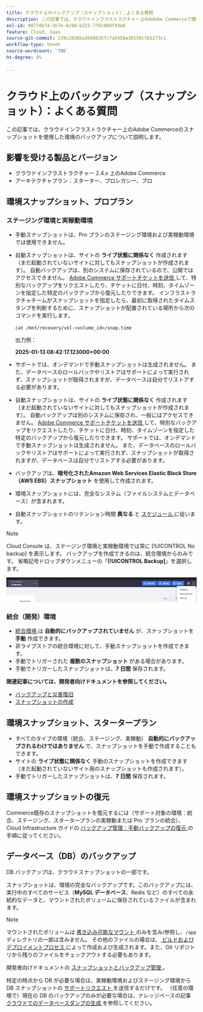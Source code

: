 ```yaml
---
title: クラウド上のバックアップ（スナップショット）：よくある質問
description: この記事では、クラウドインフラストラクチャー上のAdobe Commerceで環境をスナップショットでバックアップする際の基本事項について説明します。
exl-id: 0077db74-3e7e-4c98-b215-7f6c089f49e8
feature: Cloud, Iaas
source-git-commit: 139c2836ba36686357c7a5458a36550c7b1273c1
workflow-type: tm+mt
source-wordcount: '706'
ht-degree: 0%

---
```


# クラウド上のバックアップ（スナップショット）：よくある質問

この記事では、クラウドインフラストラクチャー上のAdobe Commerceのスナップショットを使用した環境のバックアップについて説明します。

## 影響を受ける製品とバージョン

* クラウドインフラストラクチャー 2.4.x 上のAdobe Commerce
* アーキテクチャプラン：スターター、プロレガシー、プロ

## 環境スナップショット、プロプラン

### ステージング環境と実稼動環境

* 手動スナップショットは、Pro プランのステージング環境および実稼動環境では使用できません。
* 自動スナップショットは、サイトの **ライブ状態に関係なく** 作成されます（まだ起動されていないサイトに対してもスナップショットが作成されます）。 自動バックアップは、別のシステムに保存されているので、公開ではアクセスできません。
[Adobe Commerce サポートチケットを送信 ](/docs/commerce-knowledge-base/kb/help-center-guide/magento-help-center-user-guide.html#submit-ticket) して、特別なバックアップをリクエストしたり、チケットに日付、時刻、タイムゾーンを指定した特定のバックアップから復元したりできます。 インフラストラクチャチームがスナップショットを指定したら、最初に取得されたタイムスタンプを判断するために、スナップショットが配置されている場所から次のコマンドを実行します。

  `cat /mnt/recovery/vol-<volume_id>/snap.time`

  出力例：

  <strong>2025-01-13 08:42:17.123000+00:00</strong>


* サポートでは、オンデマンドで手動スナップショットは生成されません。 また、データベースのロールバックやリストアはサポートによって実行されず、スナップショットが取得されますが、データベースは自分でリストアする必要があります。
* 自動スナップショットは、サイトの **ライブ状態に関係なく** 作成されます（まだ起動されていないサイトに対してもスナップショットが作成されます）。 自動バックアップは別のシステムに保存され、一般にはアクセスできません。
[Adobe Commerce サポートチケットを送信 ](/help/help-center-guide/help-center/magento-help-center-user-guide.md) して、特別なバックアップをリクエストしたり、チケットに日付、時刻、タイムゾーンを指定した特定のバックアップから復元したりできます。 サポートでは、オンデマンドで手動スナップショットは生成されません。
また、データベースのロールバックやリストアはサポートによって実行されず、スナップショットが取得されますが、データベースは自分でリストアする必要があります。
* バックアップは、**暗号化されたAmazon Web Services Elastic Block Store （AWS EBS）スナップショット** を使用して作成されます。
* 環境スナップショットには、完全なシステム（ファイルシステムとデータベース）が含まれます。
* 自動スナップショットのリテンション時間 **異なる** と [ スケジュール ](https://experienceleague.adobe.com/ja/docs/commerce-on-cloud/user-guide/architecture/pro-architecture#backup-and-disaster-recovery) に従います。

>[!NOTE]
>
>Cloud Console は、ステージング環境と実稼動環境では常に [!UICONTROL No backup] を表示します。 バックアップを作成できるのは、統合環境からのみです。 省略記号ドロップダウンメニューの「**[!UICONTROL Backup]**」を選択します。
>
>![cloud_console_backup.png](assets/cloud_console_backup.png)

### 統合（開発）環境

* [ 統合環境 ](https://experienceleague.adobe.com/ja/docs/experience-cloud-kcs/kbarticles/ka-27242) は **自動的にバックアップされていません** が、スナップショットを **手動** 作成できます。
* 非ライブストアの統合環境に対して、手動スナップショットを作成できます。
* 手動でトリガーされた **複数のスナップショット** がある場合があります。
* 手動でトリガーしたスナップショットは、**7 日間** 保存されます。

**関連記事については、開発者向けドキュメントを参照してください。**

* [ バックアップと災害復旧 ](https://experienceleague.adobe.com/ja/docs/commerce-on-cloud/user-guide/architecture/pro-architecture#backup-and-disaster-recovery)
* [ スナップショットの作成 ](https://experienceleague.adobe.com/ja/docs/commerce-on-cloud/user-guide/develop/storage/snapshots)

## 環境スナップショット、スタータープラン

* すべてのタイプの環境（統合、ステージング、実稼動） **自動的にバックアップされるわけではありません** で、スナップショットを手動で作成することもできます。
* サイトの **ライブ状態に関係なく** 手動のスナップショットを作成できます（まだ起動されていないサイト用のスナップショットも作成されます）。
* 手動でトリガーしたスナップショットは、**7 日間** 保存されます。

## 環境スナップショットの復元

Commerce既存のスナップショットを復元するには（サポート対象の環境：統合、ステージング、スタータープランの実稼動または Pro プランの統合）、Cloud Infrastructure ガイドの [ バックアップ管理：手動バックアップの復元 ](https://experienceleague.adobe.com/ja/docs/commerce-cloud-service/user-guide/develop/storage/snapshots#restore-a-manual-backup) の手順に従ってください。

## データベース（DB）のバックアップ

DB バックアップは、クラウドスナップショットの一部です。

スナップショットは、環境の完全なバックアップです。このバックアップには、実行中のすべてのサービス（**MySQL データベース**、Redis など）のすべての永続的なデータと、マウントされたボリュームに保存されているファイルが含まれます。

>[!NOTE]
>
>マウントされたボリュームは [ 書き込み可能なマウント ](https://experienceleague.adobe.com/ja/docs/commerce-on-cloud/user-guide/configure/app/properties/properties#mounts) のみを含み/参照し、`/app` ディレクトリの一部は含みません。 その他のファイルの場合は、[ ビルドおよびデプロイメントプロセス ](https://experienceleague.adobe.com/ja/docs/commerce-on-cloud/user-guide/architecture/pro-develop-deploy-workflow#deployment-workflow) によって作成および生成されます。また、Git リポジトリから残りのファイルをチェックアウトする必要もあります。

開発者向けドキュメントの [ スナップショットとバックアップ管理 ](https://experienceleague.adobe.com/ja/docs/commerce-on-cloud/user-guide/develop/storage/snapshots)。

特定の時点から DB が必要な場合は、実稼動環境およびステージング環境から DB スナップショットの [ サポートリクエスト ](/help/help-center-guide/help-center/magento-help-center-user-guide.md) を送信するだけです。 （任意の環境で）現在の DB のバックアップのみが必要な場合は、ナレッジベースの記事 [ クラウドでのデータベースダンプの生成 ](/help/how-to/general/create-database-dump-on-cloud.md) を参照してください。
